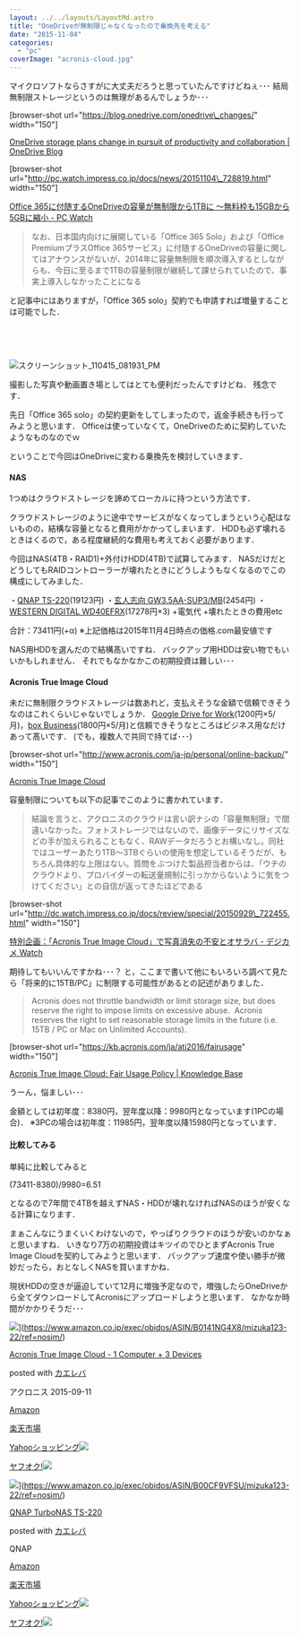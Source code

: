```yaml
---
layout: ../../layouts/LayoutMd.astro
title: "OneDriveが無制限じゃなくなったので乗換先を考える"
date: "2015-11-04"
categories: 
  - "pc"
coverImage: "acronis-cloud.jpg"
---
```


マイクロソフトならさすがに大丈夫だろうと思っていたんですけどねぇ･･･ 結局無制限ストレージというのは無理があるんでしょうか･･･

\[browser-shot url="https://blog.onedrive.com/onedrive\_changes/" width="150"\]

[OneDrive storage plans change in pursuit of productivity and collaboration | OneDrive Blog](https://blog.onedrive.com/onedrive_changes/)

\[browser-shot url="http://pc.watch.impress.co.jp/docs/news/20151104\_728819.html" width="150"\]

[Office 365に付随するOneDriveの容量が無制限から1TBに ～無料枠も15GBから5GBに縮小 - PC Watch](http://pc.watch.impress.co.jp/docs/news/20151104_728819.html)

> なお、日本国内向けに展開している「Office 365 Solo」および「Office PremiumプラスOffice 365サービス」に付随するOneDriveの容量に関してはアナウンスがないが、2014年に容量無制限を順次導入するとしながらも、今日に至るまで1TBの容量制限が継続して課せられていたので、事実上導入しなかったことになる

と記事中にはありますが，「Office 365 solo」契約でも申請すれば増量することは可能でした．

 

 

![スクリーンショット_110415_081931_PM](/archive/images/110415_081931_PM.jpg "スクリーンショット_110415_081931_PM")

撮影した写真や動画置き場としてはとても便利だったんですけどね． 残念です．

先日「Office 365 solo」の契約更新をしてしまったので，返金手続きも行ってみようと思います． Officeは使っていなくて，OneDriveのために契約していたようなものなのでｗ

ということで今回はOneDriveに変わる乗換先を検討していきます．

#### NAS

1つめはクラウドストレージを諦めてローカルに持つという方法です．

クラウドストレージのように途中でサービスがなくなってしまうという心配はないものの，結構な容量となると費用がかかってしまいます． HDDも必ず壊れるときはくるので，ある程度継続的な費用も考えておく必要があります．

今回はNAS(4TB・RAID1)+外付けHDD(4TB)で試算してみます． NASだけだとどうしてもRAIDコントローラーが壊れたときにどうしようもなくなるのでこの構成にしてみました．

・[QNAP TS-220](https://www.qnap.com/i/jp/product/model.php?II=101)(19123円) ・[玄人志向 GW3.5AA-SUP3/MB](http://www.kuroutoshikou.com/product/case/35hdd/gw3_5aa-sup3_mb/)(2454円) ・[WESTERN DIGITAL WD40EFRX](http://www.wdc.com/jp/products/products.aspx?id=810)(17278円×3) +電気代 +壊れたときの費用etc

合計：73411円(+α) ※上記価格は2015年11月4日時点の価格.com最安値です

NAS用HDDを選んだので結構髙いですね． バックアップ用HDDは安い物でもいいかもしれません． それでもなかなかこの初期投資は難しい･･･

#### Acronis True Image Cloud

未だに無制限クラウドストレージは数あれど，支払えそうな金額で信頼できそうなのはこれくらいじゃないでしょうか． [Google Drive for Work](https://www.google.com/intx/ja/work/apps/business/driveforwork/)(1200円×5/月)，[box Business](http://www.box-ctc.com/)(1800円×5/月)と信頼できそうなところはビジネス用なだけあって髙いです． (でも，複数人で共同で持てば･･･)

\[browser-shot url="http://www.acronis.com/ja-jp/personal/online-backup/" width="150"\]

[Acronis True Image Cloud](http://www.acronis.com/ja-jp/personal/online-backup/)

容量制限についても以下の記事でこのように書かれています．

> 結論を言うと、アクロニスのクラウドは言い訳ナシの「容量無制限」で間違いなかった。フォトストレージではないので、画像データにリサイズなどの手が加えられることもなく、RAWデータだろうとお構いなし。同社ではユーザーあたり1TB～3TBぐらいの使用を想定しているそうだが、もちろん具体的な上限はない。質問をぶつけた製品担当者からは、「ウチのクラウドより、プロバイダーの転送量規制に引っかからないように気をつけてください」との自信が返ってきたほどである

\[browser-shot url="http://dc.watch.impress.co.jp/docs/review/special/20150929\_722455.html" width="150"\]

[特別企画：「Acronis True Image Cloud」で写真消失の不安とオサラバ - デジカメ Watch](http://dc.watch.impress.co.jp/docs/review/special/20150929_722455.html)

期待してもいいんですかね･･･？ と，ここまで書いて他にもいろいろ調べて見たら「将来的に15TB/PC」に制限する可能性があるとの記述がありました．

> Acronis does not throttle bandwidth or limit storage size, but does reserve the right to impose limits on excessive abuse.  Acronis reserves the right to set reasonable storage limits in the future (i.e. 15TB / PC or Mac on Unlimited Accounts).

\[browser-shot url="https://kb.acronis.com/ja/ati2016/fairusage" width="150"\]

[Acronis True Image Cloud: Fair Usage Policy | Knowledge Base](https://kb.acronis.com/ja/ati2016/fairusage)

うーん，悩ましい･･･

金額としては初年度：8380円，翌年度以降：9980円となっています(1PCの場合)． ※3PCの場合は初年度：11985円，翌年度以降15980円となっています．

#### 比較してみる

単純に比較してみると

(73411-8380)/9980=6.51

となるので7年間で4TBを越えずNAS・HDDが壊れなければNASのほうが安くなる計算になります．

まぁこんなにうまくいくわけないので，やっぱりクラウドのほうが安いのかなぁと思いますね． いきなり7万の初期投資はキツイのでひとまずAcronis True Image Cloudを契約してみようと思います． バックアップ速度や使い勝手が微妙だったら，おとなしくNASを買いますかね．

現状HDDの空きが逼迫していて12月に増強予定なので，増強したらOneDriveから全てダウンロードしてAcronisにアップロードしようと思います． なかなか時間がかかりそうだ･･･

![](/archive/images/51eTKdTeCmL._SL160_.jpg)](https://www.amazon.co.jp/exec/obidos/ASIN/B0141NG4X8/mizuka123-22/ref=nosim/)

[Acronis True Image Cloud - 1 Computer + 3 Devices](https://www.amazon.co.jp/exec/obidos/ASIN/B0141NG4X8/mizuka123-22/ref=nosim/)

posted with [カエレバ](http://kaereba.com)

アクロニス 2015-09-11

[Amazon](http://www.amazon.co.jp/gp/search?keywords=Acronis%20True%20Image%20Cloud%20-%201%20Computer%20%20%203%20Devices&__mk_ja_JP=%83J%83%5E%83J%83i&tag=mizuka123-22)

[楽天市場](http://hb.afl.rakuten.co.jp/hgc/032b53ee.4b34c5ee.0f4a541e.f440145e/?pc=http%3A%2F%2Fsearch.rakuten.co.jp%2Fsearch%2Fmall%2FAcronis%2520True%2520Image%2520Cloud%2520-%25201%2520Computer%2520%2520%25203%2520Devices%2F-%2Ff.1-p.1-s.1-sf.0-st.A-v.2%3Fx%3D0%26scid%3Daf_ich_link_urltxt%26m%3Dhttp%3A%2F%2Fm.rakuten.co.jp%2F)

[Yahooショッピング![](//ad.jp.ap.valuecommerce.com/servlet/gifbanner?sid=3066752&pid=881990642)](//ck.jp.ap.valuecommerce.com/servlet/referral?sid=3066752&pid=881990642&vc_url=http%3A%2F%2Fsearch.shopping.yahoo.co.jp%2Fsearch%3Fp%3DAcronis%2520True%2520Image%2520Cloud%2520-%25201%2520Computer%2520%2520%25203%2520Devices)

[ヤフオク!![](//ad.jp.ap.valuecommerce.com/servlet/gifbanner?sid=3066752&pid=881990642)](//ck.jp.ap.valuecommerce.com/servlet/referral?sid=3066752&pid=881990642&vc_url=http%3A%2F%2Fauctions.search.yahoo.co.jp%2Fsearch%3Fvo%3D%26ve%3D%26auccat%3D0%26aucminprice%3D%26aucmaxprice%3D%26aucmin_bidorbuy_price%3D%26aucmax_bidorbuy_price%3D%26loc_cd%3D0%26abatch%3D0%26istatus%3D0%26filtered%3D1%26ei%3DUTF-8%26tab_ex%3Dcommerce%26va%3DAcronis%2520True%2520Image%2520Cloud%2520-%25201%2520Computer%2520%2520%25203%2520Devices)

![](/archive/images/41PmqF5pBwL._SL160_.jpg)](https://www.amazon.co.jp/exec/obidos/ASIN/B00CF9VFSU/mizuka123-22/ref=nosim/)

[QNAP TurboNAS TS-220](https://www.amazon.co.jp/exec/obidos/ASIN/B00CF9VFSU/mizuka123-22/ref=nosim/)

posted with [カエレバ](http://kaereba.com)

QNAP

[Amazon](http://www.amazon.co.jp/gp/search?keywords=QNAP%20TurboNAS%20TS-220&__mk_ja_JP=%83J%83%5E%83J%83i&tag=mizuka123-22)

[楽天市場](http://hb.afl.rakuten.co.jp/hgc/032b53ee.4b34c5ee.0f4a541e.f440145e/?pc=http%3A%2F%2Fsearch.rakuten.co.jp%2Fsearch%2Fmall%2FQNAP%2520TurboNAS%2520TS-220%2F-%2Ff.1-p.1-s.1-sf.0-st.A-v.2%3Fx%3D0%26scid%3Daf_ich_link_urltxt%26m%3Dhttp%3A%2F%2Fm.rakuten.co.jp%2F)

[Yahooショッピング![](//ad.jp.ap.valuecommerce.com/servlet/gifbanner?sid=3066752&pid=881990642)](//ck.jp.ap.valuecommerce.com/servlet/referral?sid=3066752&pid=881990642&vc_url=http%3A%2F%2Fsearch.shopping.yahoo.co.jp%2Fsearch%3Fp%3DQNAP%2520TurboNAS%2520TS-220)

[ヤフオク!![](//ad.jp.ap.valuecommerce.com/servlet/gifbanner?sid=3066752&pid=881990642)](//ck.jp.ap.valuecommerce.com/servlet/referral?sid=3066752&pid=881990642&vc_url=http%3A%2F%2Fauctions.search.yahoo.co.jp%2Fsearch%3Fvo%3D%26ve%3D%26auccat%3D0%26aucminprice%3D%26aucmaxprice%3D%26aucmin_bidorbuy_price%3D%26aucmax_bidorbuy_price%3D%26loc_cd%3D0%26abatch%3D0%26istatus%3D0%26filtered%3D1%26ei%3DUTF-8%26tab_ex%3Dcommerce%26va%3DQNAP%2520TurboNAS%2520TS-220)
